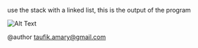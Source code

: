 use the stack with a linked list, 
this is the output of the program

![Alt Text](https://media.giphy.com/media/YlHVIg1GE55hbXFRDX/giphy.gif)

@author taufik.amary@gmail.com